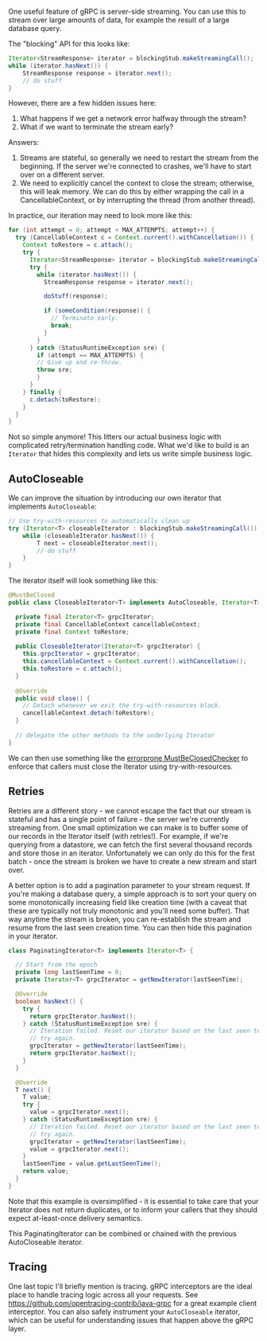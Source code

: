 One useful feature of gRPC is server-side streaming. You can use this to stream
over large amounts of data, for example the result of a large database query.

The "blocking" API for this looks like:
```java
Iterator<StreamResponse> iterator = blockingStub.makeStreamingCall();
while (iterator.hasNext()) {
    StreamResponse response = iterator.next();
    // do stuff
}
```

However, there are a few hidden issues here:
1. What happens if we get a network error halfway through the stream?
2. What if we want to terminate the stream early?

Answers:
1. Streams are stateful, so generally we need to restart the stream from the
   beginning. If the server we're connected to crashes, we'll have to start over
   on a different server.
2. We need to explicitly cancel the context to close the stream; otherwise, this
   will leak memory. We can do this by either wrapping the call in a
   CancellableContext, or by interrupting the thread (from another thread).

In practice, our iteration may need to look more like this:
```java
for (int attempt = 0; attempt < MAX_ATTEMPTS; attempt++) {
  try (CancellableContext c = Context.current().withCancellation()) {
    Context toRestore = c.attach();
    try {
      Iterator<StreamResponse> iterator = blockingStub.makeStreamingCall();
      try {
        while (iterator.hasNext()) {
          StreamResponse response = iterator.next();

          doStuff(response);

          if (someCondition(response)) {
            // Terminate early.
            break;
          }
        }
      } catch (StatusRuntimeException sre) {
        if (attempt == MAX_ATTEMPTS) {
        // Give up and re-throw.
        throw sre;
        }
      }
    } finally {
      c.detach(toRestore);
    } 
  } 
}
```

Not so simple anymore! This litters our actual business logic with complicated
retry/termination handling code. What we'd like to build is an `Iterator` that
hides this complexity and lets us write simple business logic.

## AutoCloseable
We can improve the situation by introducing our own iterator that implements
`AutoCloseable`:

```java
// Use try-with-resources to automatically clean up
try (Iterator<T> closeableIterator : blockingStub.makeStreamingCall()) {
    while (closeableIterator.hasNext()) {
        T next = closeableIterator.next();
        // do stuff
    }
}
```

The iterator itself will look something like this:
```java
@MustBeClosed
public class CloseableIterator<T> implements AutoCloseable, Iterator<T> {

  private final Iterator<T> grpcIterator;
  private final CancellableContext cancellableContext;
  private final Context toRestore;
  
  public CloseableIterator(Iterator<T> grpcIterator) {
    this.grpcIterator = grpcIterator;
    this.cancellableContext = Context.current().withCancellation();
    this.toRestore = c.attach();
  }
  
  @Override
  public void close() {
    // Detach whenever we exit the try-with-resources block.
    cancellableContext.detach(toRestore);
  }
  
  // delegate the other methods to the underlying Iterator
}
```

We can then use something like the [errorprone
MustBeClosedChecker](https://errorprone.info/bugpattern/MustBeClosedChecker) to
enforce that callers must close the Iterator using try-with-resources.

## Retries
Retries are a different story - we cannot escape the fact that our stream is
stateful and has a single point of failure - the server we're currently
streaming from. One small optimization we can make is to buffer some of our
records in the Iterator itself (with retries!). For example, if we're querying
from a datastore, we can fetch the first several thousand records and store
those in an iterator. Unfortunately we can only do this for the first batch -
once the stream is broken we have to create a new stream and start over.

A better option is to add a pagination parameter to your stream request. If
you're making a database query, a simple approach is to sort your query on some
monotonically increasing field like creation time (with a caveat that these are
typically not truly monotonic and you'll need some buffer). That way anytime the
stream is broken, you can re-establish the stream and resume from the last seen
creation time. You can then hide this pagination in your iterator.

```java
class PaginatingIterator<T> implements Iterator<T> {

  // Start from the epoch
  private long lastSeenTime = 0;
  private Iterator<T> grpcIterator = getNewIterator(lastSeenTime);

  @Override
  boolean hasNext() {
    try {
      return grpcIterator.hasNext();
    } catch (StatusRuntimeException sre) {
      // Iteration failed. Reset our iterator based on the last seen token and
      // try again.
      grpcIterator = getNewIterator(lastSeenTime);
      return grpcIterator.hasNext();
    }
  }

  @Override
  T next() {
    T value;
    try {
      value = grpcIterator.next();
    } catch (StatusRuntimeException sre) {
      // Iteration failed. Reset our iterator based on the last seen token and
      // try again.
      grpcIterator = getNewIterator(lastSeenTime);
      value = grpcIterator.next();
    }
    lastSeenTime = value.getLastSeenTime();
    return value;
  }
}
```

Note that this example is oversimplified - it is essential to take care that
your Iterator does not return duplicates, or to inform your callers that they
should expect at-least-once delivery semantics.

This PaginatingIterator can be combined or chained with the previous
AutoCloseable iterator.

## Tracing
One last topic I'll briefly mention is tracing. gRPC interceptors are the ideal
place to handle tracing logic across all your requests. See
https://github.com/opentracing-contrib/java-grpc for a great example client
interceptor. You can also safely instrument your `AutoCloseable` iterator, which
can be useful for understanding issues that happen above the gRPC layer.
